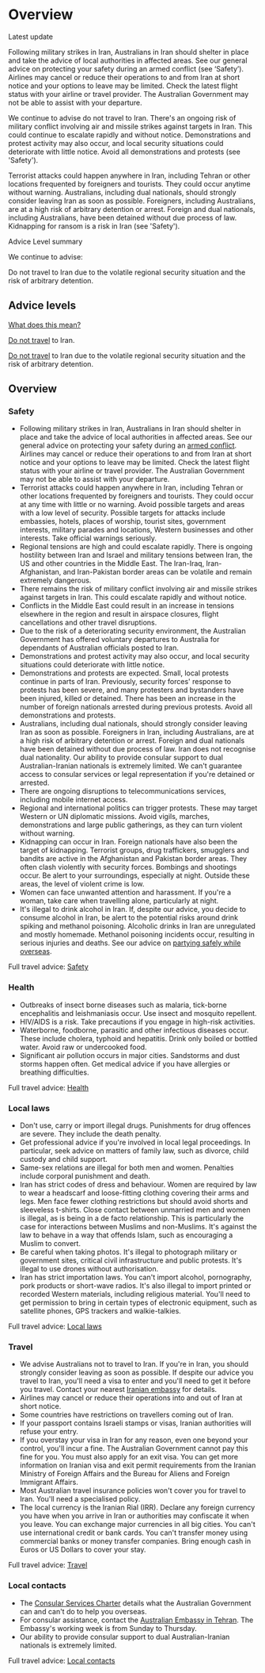 # Overview

Latest update

Following military strikes in Iran, Australians in Iran should shelter in place and take the advice of local authorities in affected areas. See our general advice on protecting your safety during an armed conflict (see ‘Safety’). Airlines may cancel or reduce their operations to and from Iran at short notice and your options to leave may be limited. Check the latest flight status with your airline or travel provider. The Australian Government may not be able to assist with your departure.  
  
We continue to advise do not travel to Iran. There's an ongoing risk of military conflict involving air and missile strikes against targets in Iran. This could continue to escalate rapidly and without notice. Demonstrations and protest activity may also occur, and local security situations could deteriorate with little notice. Avoid all demonstrations and protests (see 'Safety').  
  
Terrorist attacks could happen anywhere in Iran, including Tehran or other locations frequented by foreigners and tourists. They could occur anytime without warning. Australians, including dual nationals, should strongly consider leaving Iran as soon as possible. Foreigners, including Australians, are at a high risk of arbitrary detention or arrest. Foreign and dual nationals, including Australians, have been detained without due process of law. Kidnapping for ransom is a risk in Iran (see 'Safety').

Advice Level summary

We continue to advise:

Do not travel to Iran due to the volatile regional security situation and the risk of arbitrary detention.

## Advice levels

[What does this mean?](/before-you-go/travel-advice-explained/)

[Do not travel](https://www.smartraveller.gov.au/consular-services/travel-advice-explained#level4) to Iran.

[Do not travel](https://www.smartraveller.gov.au/consular-services/travel-advice-explained#level4) to Iran due to the volatile regional security situation and the risk of arbitrary detention.

## Overview

### Safety

* Following military strikes in Iran, Australians in Iran should shelter in place and take the advice of local authorities in affected areas. See our general advice on protecting your safety during an [armed conflict](https://www.smartraveller.gov.au/before-you-go/staying-safe/armed-conflict). Airlines may cancel or reduce their operations to and from Iran at short notice and your options to leave may be limited. Check the latest flight status with your airline or travel provider. The Australian Government may not be able to assist with your departure.
* Terrorist attacks could happen anywhere in Iran, including Tehran or other locations frequented by foreigners and tourists. They could occur at any time with little or no warning. Avoid possible targets and areas with a low level of security. Possible targets for attacks include embassies, hotels, places of worship, tourist sites, government interests, military parades and locations, Western businesses and other interests. Take official warnings seriously.
* Regional tensions are high and could escalate rapidly. There is ongoing hostility between Iran and Israel and military tensions between Iran, the US and other countries in the Middle East. The Iran-Iraq, Iran-Afghanistan, and Iran-Pakistan border areas can be volatile and remain extremely dangerous.
* There remains the risk of military conflict involving air and missile strikes against targets in Iran. This could escalate rapidly and without notice.
* Conflicts in the Middle East could result in an increase in tensions elsewhere in the region and result in airspace closures, flight cancellations and other travel disruptions.
* Due to the risk of a deteriorating security environment, the Australian Government has offered voluntary departures to Australia for dependants of Australian officials posted to Iran.
* Demonstrations and protest activity may also occur, and local security situations could deteriorate with little notice.
* Demonstrations and protests are expected. Small, local protests continue in parts of Iran. Previously, security forces' response to protests has been severe, and many protesters and bystanders have been injured, killed or detained. There has been an increase in the number of foreign nationals arrested during previous protests. Avoid all demonstrations and protests.
* Australians, including dual nationals, should strongly consider leaving Iran as soon as possible. Foreigners in Iran, including Australians, are at a high risk of arbitrary detention or arrest. Foreign and dual nationals have been detained without due process of law. Iran does not recognise dual nationality. Our ability to provide consular support to dual Australian-Iranian nationals is extremely limited. We can't guarantee access to consular services or legal representation if you're detained or arrested.
* There are ongoing disruptions to telecommunications services, including mobile internet access.
* Regional and international politics can trigger protests. These may target Western or UN diplomatic missions. Avoid vigils, marches, demonstrations and large public gatherings, as they can turn violent without warning.
* Kidnapping can occur in Iran. Foreign nationals have also been the target of kidnapping. Terrorist groups, drug traffickers, smugglers and bandits are active in the Afghanistan and Pakistan border areas. They often clash violently with security forces. Bombings and shootings occur. Be alert to your surroundings, especially at night. Outside these areas, the level of violent crime is low.
* Women can face unwanted attention and harassment. If you're a woman, take care when travelling alone, particularly at night.
* It's illegal to drink alcohol in Iran. If, despite our advice, you decide to consume alcohol in Iran, be alert to the potential risks around drink spiking and methanol poisoning. Alcoholic drinks in Iran are unregulated and mostly homemade. Methanol poisoning incidents occur, resulting in serious injuries and deaths. See our advice on [partying safely while overseas](https://www.smartraveller.gov.au/before-you-go/safety/partying#:~:text=Look%20after%20your%20mates.,what%27s%20next%20from%20the%20perpetrator.).

Full travel advice: [Safety](#safety)

### Health

* Outbreaks of insect borne diseases such as malaria, tick-borne encephalitis and leishmaniasis occur. Use insect and mosquito repellent.
* HIV/AIDS is a risk. Take precautions if you engage in high-risk activities.
* Waterborne, foodborne, parasitic and other infectious diseases occur. These include cholera, typhoid and hepatitis. Drink only boiled or bottled water. Avoid raw or undercooked food.
* Significant air pollution occurs in major cities. Sandstorms and dust storms happen often. Get medical advice if you have allergies or breathing difficulties.

Full travel advice: [Health](#health)

### Local laws

* Don't use, carry or import illegal drugs. Punishments for drug offences are severe. They include the death penalty.
* Get professional advice if you're involved in local legal proceedings. In particular, seek advice on matters of family law, such as divorce, child custody and child support.
* Same-sex relations are illegal for both men and women. Penalties include corporal punishment and death.
* Iran has strict codes of dress and behaviour. Women are required by law to wear a headscarf and loose-fitting clothing covering their arms and legs. Men face fewer clothing restrictions but should avoid shorts and sleeveless t-shirts. Close contact between unmarried men and women is illegal, as is being in a de facto relationship. This is particularly the case for interactions between Muslims and non-Muslims. It's against the law to behave in a way that offends Islam, such as encouraging a Muslim to convert.
* Be careful when taking photos. It's illegal to photograph military or government sites, critical civil infrastructure and public protests. It's illegal to use drones without authorisation.
* Iran has strict importation laws. You can't import alcohol, pornography, pork products or short-wave radios. It's also illegal to import printed or recorded Western materials, including religious material. You'll need to get permission to bring in certain types of electronic equipment, such as satellite phones, GPS trackers and walkie-talkies.

Full travel advice: [Local laws](#local-laws)

### Travel

* We advise Australians not to travel to Iran. If you're in Iran, you should strongly consider leaving as soon as possible. If despite our advice you travel to Iran, you'll need a visa to enter and you'll need to get it before you travel. Contact your nearest [Iranian embassy](https://protocol.dfat.gov.au/Public/Missions/93) for details.
* Airlines may cancel or reduce their operations into and out of Iran at short notice.
* Some countries have restrictions on travellers coming out of Iran.
* If your passport contains Israeli stamps or visas, Iranian authorities will refuse your entry.
* If you overstay your visa in Iran for any reason, even one beyond your control, you'll incur a fine. The Australian Government cannot pay this fine for you. You must also apply for an exit visa. You can get more information on Iranian visa and exit permit requirements from the Iranian Ministry of Foreign Affairs and the Bureau for Aliens and Foreign Immigrant Affairs.
* Most Australian travel insurance policies won't cover you for travel to Iran. You'll need a specialised policy.
* The local currency is the Iranian Rial (IRR). Declare any foreign currency you have when you arrive in Iran or authorities may confiscate it when you leave. You can exchange major currencies in all big cities. You can't use international credit or bank cards. You can't transfer money using commercial banks or money transfer companies. Bring enough cash in Euros or US Dollars to cover your stay.

Full travel advice: [Travel](#travel)

### Local contacts

* The [Consular Services Charter](/consular-services/consular-services-charter "Consular Services Charter") details what the Australian Government can and can't do to help you overseas.
* For consular assistance, contact the [Australian Embassy in Tehran](https://iran.embassy.gov.au/). The Embassy's working week is from Sunday to Thursday.
* Our ability to provide consular support to dual Australian-Iranian nationals is extremely limited.

Full travel advice: [Local contacts](#local-contacts)